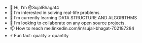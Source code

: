 - 👋 Hi, I’m @SujalBhagat4
- 👀 I’m interested in solving real-life problems.
- 🌱 I’m currently learning DATA STRUCTURE AND ALGORITHMS
- 💞️ I’m looking to collaborate on any open source projects.
- 📫 How to reach me:linkedin.com/in/sujal-bhagat-702187284
- ⚡ Fun fact: quality > quantity

<!---
SujalBhagat4/SujalBhagat4 is a ✨ special ✨ repository because its `README.md` (this file) appears on your GitHub profile.
You can click the Preview link to take a look at your changes.
--->
